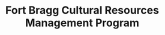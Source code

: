 ---
layout: repo
title: "Fort Bragg Cultural Resources Management Program"
id: 5759
permalink: repos/5759/
---